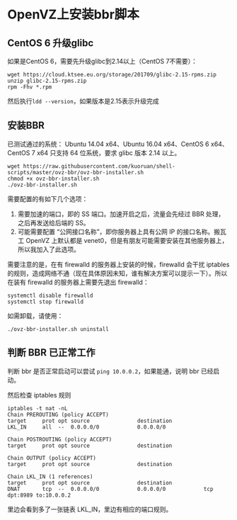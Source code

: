 # OpenVZ上安装bbr脚本

## CentOS 6 升级glibc

如果是CentOS 6，需要先升级glibc到2.14以上（CentOS 7不需要）：

```
wget https://cloud.ktsee.eu.org/storage/201709/glibc-2.15-rpms.zip
unzip glibc-2.15-rpms.zip
rpm -Fhv *.rpm
```
然后执行`ldd --version`，如果版本是2.15表示升级完成

## 安装BBR

已测试通过的系统： Ubuntu 14.04 x64、Ubuntu 16.04 x64、CentOS 6 x64、CentOS 7 x64 只支持 64 位系统，要求 glibc 版本 2.14 以上。

```
wget https://raw.githubusercontent.com/kuoruan/shell-scripts/master/ovz-bbr/ovz-bbr-installer.sh
chmod +x ovz-bbr-installer.sh
./ovz-bbr-installer.sh
```

需要配置的有如下几个选项：

1. 需要加速的端口，即的 SS 端口。加速开启之后，流量会先经过 BBR 处理，之后再发送给后端的 SS。
2. 可能需要配置 “公网接口名称”，即你服务器上具有公网 IP 的接口名称。搬瓦工 OpenVZ 上默认都是 venet0，但是有朋友可能需要安装在其他服务器上，所以我加入了此选项。

需要注意的是，在有 firewalld 的服务器上安装的时候，firewalld 会干扰 iptables 的规则，造成网络不通（现在具体原因未知，谁有解决方案可以提示一下）。所以在装有 firewalld 的服务器上需要先退出 firewalld：

```
systemctl disable firewalld
systemctl stop firewalld
```

如需卸载，请使用：

```
./ovz-bbr-installer.sh uninstall
```

## 判断 BBR 已正常工作

判断 bbr 是否正常启动可以尝试 `ping 10.0.0.2`，如果能通，说明 bbr 已经启动。

然后检查 iptables 规则

```
iptables -t nat -nL
Chain PREROUTING (policy ACCEPT)
target     prot opt source               destination
LKL_IN     all  --  0.0.0.0/0            0.0.0.0/0
 
Chain POSTROUTING (policy ACCEPT)
target     prot opt source               destination
 
Chain OUTPUT (policy ACCEPT)
target     prot opt source               destination
 
Chain LKL_IN (1 references)
target     prot opt source               destination
DNAT       tcp  --  0.0.0.0/0            0.0.0.0/0            tcp dpt:8989 to:10.0.0.2
```

里边会看到多了一张链表 LKL_IN，里边有相应的端口规则。 
